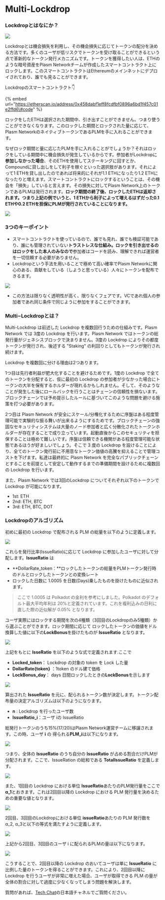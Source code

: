 # Multi-Lockdrop

### Lockdropとはなにか？

![](../.gitbook/assets/sukurnshotto-2020-06-29-175215png.png)

Lockdropとは機会損失を利用し、その機会損失に応じてトークンの配分を決める方法です。多くのユーザが低リスクでトークンを受け取ることができるという点で革新的なトークン発行メカニズムです。トークンを獲得したい人は、ETHのような暗号資産をPlasm Networkチームが作成したスマートコントラクト上にロックします。このスマートコントラクトはEthereumのメインネットにデプロイされており、誰でも見ることができます。

Lockdropのスマートコントラクト👇

{% embed url="https://etherscan.io/address/0x458dabf1eff8fcdfbf0896a6bd1f457c01e2ffd6\#code" %}

ロックをしたETHは選択された期間中、引き出すことができません。つまり使うことができなくなります。このロックした期間とロックされた量に応じて、Plasm NetworkのネイティブトークンであるPLMを手に入れることができます。

なぜロック期間と量に応じたPLMを手に入れることがでしょうか？それはロックをしている期間中に機会損失が発生しているからです。参加者がLockdropに**参加しなかった場合**、そのETHを使用してステーキングに回すとか、Compoundに貸し出しをして利子を稼ぐといった選択肢があります。それによって1 ETHを貸し出したのであれば将来的にそれが1.1 ETHになったり1.2 ETHになったりと増えます。スマートコントラクトにロックするということは、その機会を「損失」していると言えます。その損失に対してPlasm Network上のトークンであるPLMは発行されます。**ロック期間の終了後、ロックしたETHは返却されます。つまり上記の例でいうと、1 ETHから利子によって増えるはずだった0.1 ETHや0.2 ETHを担保にPLMが発行されていることになります。**

![](../.gitbook/assets/sukurnshotto-2020-05-29-162050png.png)

### **3つのキーポイント**

* スマートコントラクトを使っているので、誰でも見れ、誰でも検証可能であり、誰にも管理されていない**トラストレスな仕組み。ロックを引き出せるのはロックをした本人のみなので**参加者はコードを読み、理解できれば運営者を一切信頼する必要がありません。
* Lockdropという手法を用いることで極めて高い確率でPlasm Networkに関心のある、貢献をしている（しようと思っている）人々にトークンを配布できるます。

![](../.gitbook/assets/sukurnshotto-2020-05-29-162319png.png)

* この方法は限りなく透明性が高く、限りなくフェアです。VCであれ個人の参加者であれ同じ条件で同じように参加をすることができます。

### Multi−Lockdropとは？

Multi-Lockdrop は前述した Lockdrop を複数回行うための仕組みです。Plasm Network では 3度の Lockdrop を行います。Plasm Network ではトークンの総発行量がジェネシスブロックで決まりません。3度の Lockdrop によりその都度トークンが発行され、後述する "Staking" の利回りとしてもトークンが発行され続けます。

Lockdrop を複数回に分ける理由は2つあります。

1つ目は先行者利益が肥大化することを避けるためです。1度の Lockdrop で全てのトークンを分配すると、仮に最初の Lockdrop の参加者が少なかった場合にトークンの大半を保有するホルダーが現れるかもしれません。そして、そのようなことが発生した後にロールバックを行うことはチェーンの信頼性を損ないます。ブロックチェーンでは予め提示したルールに基づいてこのような問題を避ける施策を打つ必要があります。

2つ目は Plasm Network が安全にスケール/分権化するために序盤はある程度管理可能で実験的な振る舞いが出来るようにするためです。ブロックチェーンの強固なセキュリティシステムは大量のノード参加者と広く分散化されたトークンホルダーが存在することで成り立っています。起動直後からこのセキュリティを担保することは極めて難しいです。序盤は信頼できる機関がある程度管理可能な状態であるほうが好ましいでしょう。そこで 3 度の Lockdrop を設けることにより、全てのトークン発行前に不用意なトークン価値の高騰を抑えることで管理コストを下げます。私達は最終的に Plasm Network を完全なパブリックチェーンとすることを前提として安定して動作するまでの準備期間を設けるために複数回の Lockdrop を行います。

また、Plasm Network では3回のLockdrop についてそれぞれ以下のトークンで Lockdrop が可能になります。

* 1st: ETH
* 2nd: ETH, BTC
* 3rd: ETH, BTC, DOT

### **Lockdropのアルゴリズム**

初めに最初の Lockdrop で配布される PLM の総量を以下のように定義します。

![](../.gitbook/assets/sukurnshotto-2020-05-29-162825png.png)

これらを発行比率\(IssueRatio\)に応じて Lockdrop に参加したユーザに対して分配します。**IssueRatio** は

* **DollarRate\_token：**ロックしたトークンの総量をPLMトークン発行時のドルとロックしたトークンとの変換レート
* ロックした日数に 1.0005 を日数\(Days\)乗したものを掛けたものに近似されます。

> ここで 1.0005 は Polkadot の金利を参考にしました。Polkadot のデフォルト最大平均年利は 20%と定義されています。これを複利込みの日利に直した際の近似解が 0.05% となります。

ユーザ実際にはロックする期間を次の4種類（3回目のLockdropのみ5種類）から選ぶことができます。ロック期間に応じて ロックしたトークンの価値をドル換算した値に以下の**LockBonus**を掛けたものが **IssueRatio** となります。

![](../.gitbook/assets/sukurnshotto-2020-05-29-163405png.png)

上記をもとに **IsseRatio** を以下のような式で定義されます.ここで

* **Locked\_token**： Lockdrop の対象の token を Lock した量
* **DollarRate{token}** ：1token のドル建て価格
* **LockBonus\_day**： days 日間ロックしたときの**LockBonus**を示します

![](../.gitbook/assets/sukurnshotto-2020-05-29-163659png.png)

算出された **IssueRatio** を元に、配られるトークン数が決定します。トークン配布量の決定アルゴリズムは以下のようになります。

* **n** : Lockdrop を行ったユーザ数
* **IssueRatio\_i**：ユーザ iの IssueRatio

総発行トークンのうち15%\(17/20\)はPlasm Network運営チームに移譲されます。この時、ユーザ **i** の 得られる**PLM\_i**は以下になります。

![](../.gitbook/assets/sukurnshotto-2020-05-29-163929png.png)

つまり、全体の **IssueRatio** のうち自分の **IssueRatio** が占める割合だけPLMが分配されます。ここで、IssueRation の総和である **TotalIssueRatio** を定義します。

![](../.gitbook/assets/sukurnshotto-2020-05-29-164050png.png)

また、1回目の Lockdrop における単位 **IssueRatio**あたりのPLM発行量をここで **α\_1**とおきます。これは2回目以降の Lockdrop における PLM 発行量を決めるための重要な値となります。

![](../.gitbook/assets/sukurnshotto-2020-05-29-164144png.png)

2回目、3回目のLockdropにおける単位 **issueRatio**あたりの PLM 発行数を α\_2, α\_3と以下の等式を満たすように定義します。

![](../.gitbook/assets/sukurnshotto-2020-05-29-164258png.png)

上記から2回目、3回目のユーザ i に配られるPLMの量は以下になります。

![](../.gitbook/assets/sukurnshotto-2020-05-29-164335png.png)

こうすることで、2回目以降の Lockdrop のおいてユーザは単に **IssueRatio** に比例した量のトークンを得ることができます。これにより、2回目以降に Lockdrop を行うユーザが非常に増えた場合、ユーザが取得できる PLM の量が全体の割合に対して過度に少なくなってしまう問題を解決します。

質問があれば、[Tech Chat](https://discord.gg/Cyjnrxv)の日本語チャネルでご質問ください。

